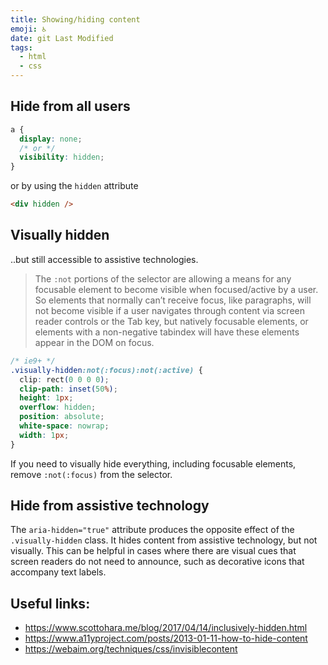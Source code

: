 ```yaml
---
title: Showing/hiding content
emoji: ♿
date: git Last Modified
tags:
  - html
  - css
---
```


## Hide from all users

```css
a {
  display: none;
  /* or */
  visibility: hidden;
}
```

or by using the `hidden` attribute

```html
<div hidden />
```

## Visually hidden

..but still accessible to assistive technologies.

> The `:not` portions of the selector are allowing a means for any focusable element to become visible when focused/active by a user. So elements that normally can’t receive focus, like paragraphs, will not become visible if a user navigates through content via screen reader controls or the Tab key, but natively focusable elements, or elements with a non-negative tabindex will have these elements appear in the DOM on focus.

```css
/* ie9+ */
.visually-hidden:not(:focus):not(:active) {
  clip: rect(0 0 0 0);
  clip-path: inset(50%);
  height: 1px;
  overflow: hidden;
  position: absolute;
  white-space: nowrap;
  width: 1px;
}
```

If you need to visually hide everything, including focusable elements, remove `:not(:focus)` from the selector.

## Hide from assistive technology

The `aria-hidden="true"` attribute produces the opposite effect of the `.visually-hidden` class. It hides content from assistive technology, but not visually. This can be helpful in cases where there are visual cues that screen readers do not need to announce, such as decorative icons that accompany text labels.

## Useful links:

- https://www.scottohara.me/blog/2017/04/14/inclusively-hidden.html
- https://www.a11yproject.com/posts/2013-01-11-how-to-hide-content
- https://webaim.org/techniques/css/invisiblecontent
